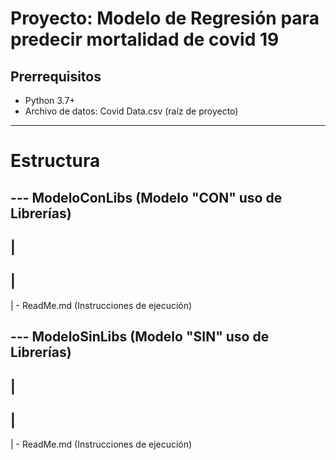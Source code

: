 # Proyecto: Modelo de Regresión para predecir mortalidad de covid 19

## Prerrequisitos

- Python 3.7+
- Archivo de datos: Covid Data.csv (raíz de proyecto)

---

# Estructura
--- ModeloConLibs (Modelo "CON" uso de Librerías)
--- 
|
---
|
---
|   - ReadMe.md (Instrucciones de ejecución)



--- ModeloSinLibs (Modelo "SIN" uso de Librerías)
--- 
|
---
|
---
|   - ReadMe.md (Instrucciones de ejecución)



